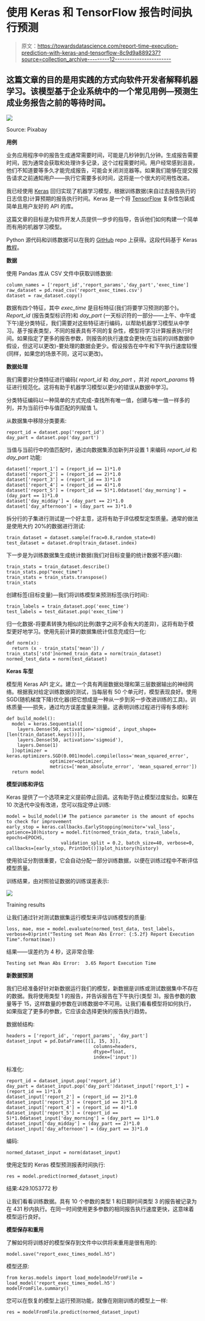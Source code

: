 # 使用 Keras 和 TensorFlow 报告时间执行预测

> 原文：<https://towardsdatascience.com/report-time-execution-prediction-with-keras-and-tensorflow-8c9d9a889237?source=collection_archive---------12----------------------->

## 这篇文章的目的是用实践的方式向软件开发者解释机器学习。该模型基于企业系统中的一个常见用例—预测生成业务报告之前的等待时间。

![](img/fb9709d6362d855952b88256ffeff6c6.png)

Source: Pixabay

**用例**

业务应用程序中的报告生成通常需要时间，可能是几秒钟到几分钟。生成报告需要时间，因为通常会获取和处理许多记录，这个过程需要时间。用户经常感到沮丧，他们不知道要等多久才能完成报告，可能会关闭浏览器等。如果我们能够在提交报告请求之前通知用户——执行它需要多长时间，这将是一个很大的可用性改进。

我已经使用 [Keras](https://keras.io/) 回归实现了机器学习模型，根据训练数据(来自过去报告执行的日志信息)计算预期的报告执行时间。Keras 是一个将 [TensorFlow](https://www.tensorflow.org/) 复杂性包装成简单且用户友好的 API 的库。

这篇文章的目标是为软件开发人员提供一步步的指导，告诉他们如何构建一个简单而有用的机器学习模型。

Python 源代码和训练数据可以在我的 [GitHub](https://github.com/abaranovskis-redsamurai/automation-repo/tree/master/regression) repo 上获得。这段代码基于 Keras [教程](https://www.tensorflow.org/tutorials/keras/basic_regression)。

**数据**

使用 Pandas 库从 CSV 文件中获取训练数据:

```
column_names = ['report_id','report_params','day_part','exec_time']
raw_dataset = pd.read_csv('report_exec_times.csv')
dataset = raw_dataset.copy()
```

数据有四个特征，其中 *exec_time* 是目标特征(我们将要学习预测的那个)。 *Report_id* (报告类型标识符)和 *day_part* (一天标识符的一部分——上午、中午或下午)是分类特征，我们需要对这些特征进行编码，以帮助机器学习模型从中学习。基于报表类型，不同的报表具有不同的复杂性，模型将学习计算报表执行时间。如果指定了更多的报告参数，则报告的执行速度会更快(在当前的训练数据中假设，但这可以更改)-要处理的数据会更少。假设报告在中午和下午执行速度较慢(同样，如果您的场景不同，这可以更改)。

**数据处理**

我们需要对分类特征进行编码( *report_id* 和 *day_part* ，并对 *report_params* 特征进行规范化。这将有助于机器学习模型以更少的错误从数据中学习。

分类特征编码以一种简单的方式完成-查找所有唯一值，创建与唯一值一样多的列，并为当前行中与值匹配的列赋值 1。

从数据集中移除分类要素:

```
report_id = dataset.pop('report_id')
day_part = dataset.pop('day_part')
```

当值与当前行中的值匹配时，通过向数据集添加新列并设置 1 来编码 *report_id* 和 *day_part* 功能:

```
dataset['report_1'] = (report_id == 1)*1.0
dataset['report_2'] = (report_id == 2)*1.0
dataset['report_3'] = (report_id == 3)*1.0
dataset['report_4'] = (report_id == 4)*1.0
dataset['report_5'] = (report_id == 5)*1.0dataset['day_morning'] = (day_part == 1)*1.0
dataset['day_midday'] = (day_part == 2)*1.0
dataset['day_afternoon'] = (day_part == 3)*1.0
```

拆分行的子集进行测试是一个好主意，这将有助于评估模型定型质量。通常的做法是使用大约 20%的数据进行测试:

```
train_dataset = dataset.sample(frac=0.8,random_state=0)
test_dataset = dataset.drop(train_dataset.index)
```

下一步是为训练数据集生成统计数据(我们对目标变量的统计数据不感兴趣):

```
train_stats = train_dataset.describe()
train_stats.pop("exec_time")
train_stats = train_stats.transpose()
train_stats
```

创建标签(目标变量)—我们将训练模型来预测标签(执行时间):

```
train_labels = train_dataset.pop('exec_time')
test_labels = test_dataset.pop('exec_time')
```

归一化数据-将要素转换为相似的比例(数字之间不会有大的差异)，这将有助于模型更好地学习。使用先前计算的数据集统计信息完成归一化:

```
def norm(x):
  return (x - train_stats['mean']) / train_stats['std']normed_train_data = norm(train_dataset)
normed_test_data = norm(test_dataset)
```

**Keras 车型**

模型用 Keras API 定义。建立一个具有两层数据处理和第三层数据输出的神经网络。根据我对给定训练数据的测试，当每层有 50 个单元时，模型表现良好。使用 SGD(随机梯度下降)优化器(把它想成是一种从一步到另一步改进训练的工具)。训练质量——损失，通过均方误差度量来测量。这表明训练过程进行得有多顺利:

```
def build_model():
  model = keras.Sequential([
    layers.Dense(50, activation='sigmoid', input_shape=[len(train_dataset.keys())]),
    layers.Dense(50, activation='sigmoid'),
    layers.Dense(1)
  ])optimizer = keras.optimizers.SGD(0.001)model.compile(loss='mean_squared_error',
                optimizer=optimizer,
                metrics=['mean_absolute_error', 'mean_squared_error'])
  return model
```

**模型训练和评估**

Keras 提供了一个选项来定义提前停止回调。这有助于防止模型过度拟合。如果在 10 次迭代中没有改进，您可以指定停止训练:

```
model = build_model()# The patience parameter is the amount of epochs to check for improvement
early_stop = keras.callbacks.EarlyStopping(monitor='val_loss', patience=10)history = model.fit(normed_train_data, train_labels, epochs=EPOCHS,
                    validation_split = 0.2, batch_size=40, verbose=0, callbacks=[early_stop, PrintDot()])plot_history(history)
```

使用验证分割很重要，它会自动分配一部分训练数据，以便在训练过程中不断评估模型质量。

训练结果，由对照验证数据的训练误差表示:

![](img/3105e1214593a3afa3cd2368c8d6a9e5.png)

Training results

让我们通过针对测试数据集运行模型来评估训练模型的质量:

```
loss, mae, mse = model.evaluate(normed_test_data, test_labels, verbose=0)print("Testing set Mean Abs Error: {:5.2f} Report Execution Time".format(mae))
```

结果——误差约为 4 秒，这非常合理:

```
Testing set Mean Abs Error:  3.65 Report Execution Time
```

**新数据预测**

我们已经准备好针对新数据运行我们的模型，新数据是训练或测试数据集中不存在的数据。我将使用类型 1 的报告，并告诉报告在下午执行(类型 3)。报告参数的数量等于 15，这样数量的参数在训练数据中不可用。让我们看看模型将如何执行，如果指定了更多的参数，它应该会选择更快的报告执行趋势。

数据帧结构:

```
headers = ['report_id', 'report_params', 'day_part']
dataset_input = pd.DataFrame([[1, 15, 3]],
                                columns=headers, 
                                dtype=float,
                                index=['input'])
```

标准化:

```
report_id = dataset_input.pop('report_id')
day_part = dataset_input.pop('day_part')dataset_input['report_1'] = (report_id == 1)*1.0
dataset_input['report_2'] = (report_id == 2)*1.0
dataset_input['report_3'] = (report_id == 3)*1.0
dataset_input['report_4'] = (report_id == 4)*1.0
dataset_input['report_5'] = (report_id == 5)*1.0dataset_input['day_morning'] = (day_part == 1)*1.0
dataset_input['day_midday'] = (day_part == 2)*1.0
dataset_input['day_afternoon'] = (day_part == 3)*1.0
```

编码:

```
normed_dataset_input = norm(dataset_input)
```

使用定型的 Keras 模型预测报表时间执行:

```
res = model.predict(normed_dataset_input)
```

结果:429.1053772 秒

让我们看看训练数据。具有 10 个参数的类型 1 和日期时间类型 3 的报告被记录为在 431 秒内执行。在同一时间使用更多参数的相同报告执行速度更快，这意味着模型运行良好。

**模型保存和重用**

了解如何将训练好的模型保存到文件中以供将来重用是很有用的:

```
model.save("report_exec_times_model.h5")
```

模型还原:

```
from keras.models import load_modelmodelFromFile = load_model('report_exec_times_model.h5')
modelFromFile.summary()
```

您可以在恢复的模型上运行预测功能，就像在刚刚训练的模型上一样:

```
res = modelFromFile.predict(normed_dataset_input)
```